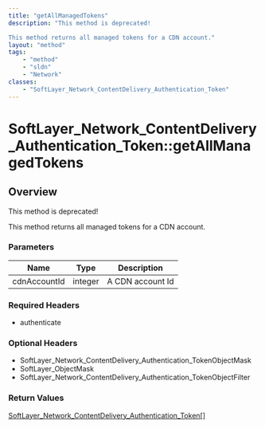 ```yaml
---
title: "getAllManagedTokens"
description: "This method is deprecated! 

This method returns all managed tokens for a CDN account."
layout: "method"
tags:
    - "method"
    - "sldn"
    - "Network"
classes:
    - "SoftLayer_Network_ContentDelivery_Authentication_Token"
---
```

# SoftLayer_Network_ContentDelivery_Authentication_Token::getAllManagedTokens
## Overview 
This method is deprecated! 

This method returns all managed tokens for a CDN account. 

### Parameters 
|Name | Type | Description |
| --- | --- | --- |
|cdnAccountId| integer| A CDN account Id|


### Required Headers
* authenticate

### Optional Headers
* SoftLayer_Network_ContentDelivery_Authentication_TokenObjectMask
* SoftLayer_ObjectMask
* SoftLayer_Network_ContentDelivery_Authentication_TokenObjectFilter

### Return Values
<a href='/reference/datatypes/SoftLayer_Network_ContentDelivery_Authentication_Token'>SoftLayer_Network_ContentDelivery_Authentication_Token[] </a>

